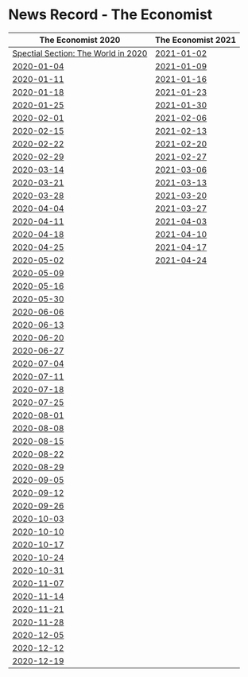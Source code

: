 # News Record - The Economist

| The Economist 2020 | The Economist 2021 |
| ---------- | -----|
|[Spectial Section: The World in 2020](TheWorldin2020)|[2021-01-02](2021-01-02)|
| [2020-01-04](2020-01-04) |[2021-01-09](2021-01-09)|
| [2020-01-11](2020-01-11) |[2021-01-16](2021-01-16)|
| [2020-01-18](2020-01-18) |[2021-01-23](2021-01-23)|
| [2020-01-25](2020-01-25) |[2021-01-30](2021-01-30)|
| [2020-02-01](2020-02-01) |[2021-02-06](2021-02-06)|
| [2020-02-15](2020-02-15) |[2021-02-13](2021-02-13)|
| [2020-02-22](2020-02-22) |[2021-02-20](2021-02-20)|
| [2020-02-29](2020-02-29) |[2021-02-27](2021-02-27)|
| [2020-03-14](2020-03-14) |[2021-03-06](2021-03-06)|
| [2020-03-21](2020-03-21) |[2021-03-13](2021-03-13)|
| [2020-03-28](2020-03-28) |[2021-03-20](2021-03-20)|
| [2020-04-04](2020-04-04) |[2021-03-27](2021-03-27)|
| [2020-04-11](2020-04-11) |[2021-04-03](2021-04-03)|
| [2020-04-18](2020-04-18) |[2021-04-10](2021-04-10)|
| [2020-04-25](2020-04-25) |[2021-04-17](2021-04-17)|
| [2020-05-02](2020-05-02) |[2021-04-24](2021-04-24)|
| [2020-05-09](2020-05-09) ||
| [2020-05-16](2020-05-16) ||
| [2020-05-30](2020-05-30) ||
| [2020-06-06](2020-06-06) ||
| [2020-06-13](2020-06-13) ||
| [2020-06-20](2020-06-20) ||
| [2020-06-27](2020-06-27) ||
| [2020-07-04](2020-07-04) ||
| [2020-07-11](2020-07-11) ||
| [2020-07-18](2020-07-18) ||
| [2020-07-25](2020-07-25) ||
| [2020-08-01](2020-08-01) ||
| [2020-08-08](2020-08-08) ||
| [2020-08-15](2020-08-15) ||
| [2020-08-22](2020-08-22) ||
| [2020-08-29](2020-08-29) ||
| [2020-09-05](2020-09-05) ||
| [2020-09-12](2020-09-12) ||
| [2020-09-26](2020-09-26) ||
| [2020-10-03](2020-10-03) ||
| [2020-10-10](2020-10-10) ||
| [2020-10-17](2020-10-17) ||
| [2020-10-24](2020-10-24) ||
| [2020-10-31](2020-10-31) ||
| [2020-11-07](2020-11-07) ||
| [2020-11-14](2020-11-14) ||
| [2020-11-21](2020-11-21) ||
| [2020-11-28](2020-11-28) ||
| [2020-12-05](2020-12-05) ||
|[2020-12-12](2020-12-12)||
|[2020-12-19](2020-12-19)||